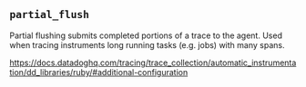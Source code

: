 ## `partial_flush`

Partial flushing submits completed portions of a trace to the agent. Used when tracing instruments long running tasks (e.g. jobs) with many spans.

https://docs.datadoghq.com/tracing/trace_collection/automatic_instrumentation/dd_libraries/ruby/#additional-configuration
